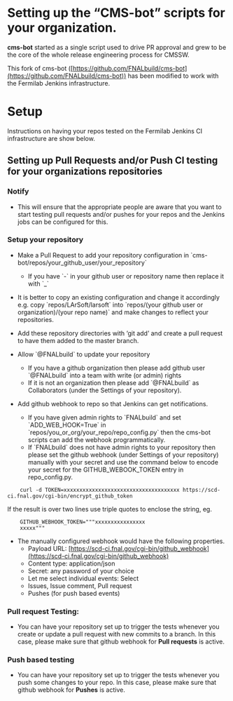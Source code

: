 Setting up the “CMS-bot” scripts for your organization.
=================================================================================================================

**cms-bot** started as a single script used to drive PR approval and grew to be the core of the whole release engineering process for CMSSW.

This fork of cms-bot ([https://github.com/FNALbuild/cms-bot](https://github.com/FNALbuild/cms-bot)) has been modified to work with the Fermilab Jenkins infrastructure.

Setup
================

Instructions on having your repos tested on the Fermilab Jenkins CI infrastructure are show below.

Setting up Pull Requests and/or Push CI testing for your organizations repositories
---------------------------------------------------------------------------------------------------------------------------------------------------------------------------

### Notify

-   This will ensure that the appropriate people are aware that you want to start testing pull requests and/or pushes for your repos and the Jenkins jobs can be configured for this.

### Setup your repository

-   Make a Pull Request to add your repository configuration in \`cms-bot/repos/your_github_user/your_repository\`
    -   If you have \`-\` in your github user or repository name then replace it with \`_\`
-   It is better to copy an existing configuration and change it accordingly e.g. copy \`repos/LArSoft/larsoft\` into \`repos/(your github user or organization)/(your repo name)\` and make changes to reflect your repositories.
-   Add these repository directories with ‘git add’ and create a pull request to have them added to the master branch.

-   Allow \`@FNALbuild\` to update your repository
    -   If you have a github organization then please add github user \`@FNALbuild\` into a team with write (or admin) rights
    -   If it is not an organization then please add \`@FNALbuild\` as Collaborators (under the Settings of your repository).

-   Add github webhook to repo so that Jenkins can get notifications.
    -   If you have given admin rights to \`FNALbuild\` and set \`ADD_WEB_HOOK=True\` in \`repos/you_or_org/your_repo/repo_config.py\` then the cms-bot scripts can add the webhook programmatically.
    -   If \`FNALbuild\` does not have admin rights to your repository then please set the github webhook (under Settings of your repository) manually with your secret and use the command below to encode your secret for the GITHUB_WEBOOK_TOKEN entry in repo_config.py.


```
    curl -d TOKEN=xxxxxxxxxxxxxxxxxxxxxxxxxxxxxxxxxxxxx https://scd-ci.fnal.gov/cgi-bin/encrypt_github_token
```
If the result is over two lines use triple quotes to enclose the string, eg.
```
    GITHUB_WEBHOOK_TOKEN="""xxxxxxxxxxxxxxxx
    xxxxx""" 
```
-   The manually configured webhook would have the following properties.
    -   Payload URL: [https://scd-ci.fnal.gov/cgi-bin/github_webhook](https://scd-ci.fnal.gov/cgi-bin/github_webhook)
    -   Content type: application/json
    -   Secret: any password of your choice
    -   Let me select individual events: Select
    -   Issues, Issue comment, Pull request
    -   Pushes (for push based events)

### Pull request Testing:

-   You can have your repository set up to trigger the tests whenever you create or update a pull request with new commits to a branch. In this case, please make sure that github webhook for **Pull requests** is active.

### Push based testing

-   You can have your repository set up to trigger the tests whenever you push some changes to your repo. In this case, please make sure that github webhook for **Pushes** is active.
